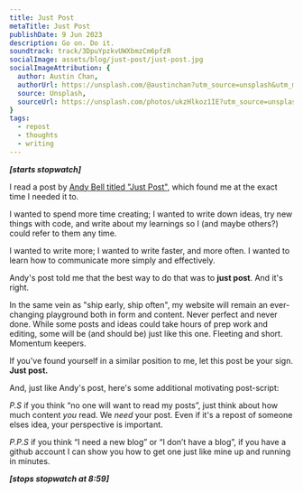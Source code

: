 ```yaml
---
title: Just Post
metaTitle: Just Post
publishDate: 9 Jun 2023
description: Go on. Do it.
soundtrack: track/3DpuYpzkvUWXbmzCm6pfzR
socialImage: assets/blog/just-post/just-post.jpg
socialImageAttribution: {
  author: Austin Chan,
  authorUrl: https://unsplash.com/@austinchan?utm_source=unsplash&utm_medium=referral&utm_content=creditCopyText,
  source: Unsplash,
  sourceUrl: https://unsplash.com/photos/ukzHlkoz1IE?utm_source=unsplash&utm_medium=referral&utm_content=creditCopyText,  
}
tags:
  - repost
  - thoughts
  - writing
---
```

  
_**[starts stopwatch]**_

I read a post by [Andy Bell titled "Just Post"](https://andy-bell.co.uk/just-post/), which found me at the exact time I needed it to.

I wanted to spend more time creating; I wanted to write down ideas, try new things with code, and write about my learnings so I (and maybe others?) could refer to them any time.

I wanted to write more; I wanted to write faster, and more often. I wanted to learn how to communicate more simply and effectively.

Andy's post told me that the best way to do that was to **just post**. And it's right.

In the same vein as "ship early, ship often", my website will remain an ever-changing playground both in form and content. Never perfect and never done. While some posts and ideas could take hours of prep work and editing, some will be (and should be) just like this one. Fleeting and short. Momentum keepers.

If you've found yourself in a similar position to me, let this post be your sign. **Just post.**

And, just like Andy's post, here's some additional motivating post-script:

_P.S_ if you think “no one will want to read my posts”, just think about how much content _you_ read. We _need_ your post. Even if it's a repost of someone elses idea, your perspective is important.

_P.P.S_ if you think “I need a new blog” or “I don’t have a blog”, if you have a github account I can show you how to get one just like mine up and running in minutes.

_**[stops stopwatch at 8:59]**_

